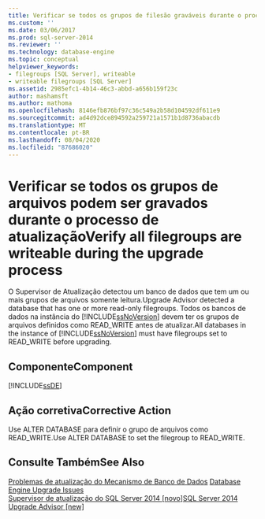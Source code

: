```yaml
---
title: Verificar se todos os grupos de filesão graváveis durante o processo de atualização | Microsoft Docs
ms.custom: ''
ms.date: 03/06/2017
ms.prod: sql-server-2014
ms.reviewer: ''
ms.technology: database-engine
ms.topic: conceptual
helpviewer_keywords:
- filegroups [SQL Server], writeable
- writeable filegroups [SQL Server]
ms.assetid: 2985efc1-4b14-46c3-abbd-a656b159f23c
author: mashamsft
ms.author: mathoma
ms.openlocfilehash: 8146efb876bf97c36c549a2b58d104592df611e9
ms.sourcegitcommit: ad4d92dce894592a259721a1571b1d8736abacdb
ms.translationtype: MT
ms.contentlocale: pt-BR
ms.lasthandoff: 08/04/2020
ms.locfileid: "87686020"
---
```

# <a name="verify-all-filegroups-are-writeable-during-the-upgrade-process"></a><span data-ttu-id="02b5a-102">Verificar se todos os grupos de arquivos podem ser gravados durante o processo de atualização</span><span class="sxs-lookup"><span data-stu-id="02b5a-102">Verify all filegroups are writeable during the upgrade process</span></span>
  <span data-ttu-id="02b5a-103">O Supervisor de Atualização detectou um banco de dados que tem um ou mais grupos de arquivos somente leitura.</span><span class="sxs-lookup"><span data-stu-id="02b5a-103">Upgrade Advisor detected a database that has one or more read-only filegroups.</span></span> <span data-ttu-id="02b5a-104">Todos os bancos de dados na instância do [!INCLUDE[ssNoVersion](../../includes/ssnoversion-md.md)] devem ter os grupos de arquivos definidos como READ_WRITE antes de atualizar.</span><span class="sxs-lookup"><span data-stu-id="02b5a-104">All databases in the instance of [!INCLUDE[ssNoVersion](../../includes/ssnoversion-md.md)] must have filegroups set to READ_WRITE before upgrading.</span></span>  
  
## <a name="component"></a><span data-ttu-id="02b5a-105">Componente</span><span class="sxs-lookup"><span data-stu-id="02b5a-105">Component</span></span>  
 [!INCLUDE[ssDE](../../includes/ssde-md.md)]  
  
## <a name="corrective-action"></a><span data-ttu-id="02b5a-106">Ação corretiva</span><span class="sxs-lookup"><span data-stu-id="02b5a-106">Corrective Action</span></span>  
 <span data-ttu-id="02b5a-107">Use ALTER DATABASE para definir o grupo de arquivos como READ_WRITE.</span><span class="sxs-lookup"><span data-stu-id="02b5a-107">Use ALTER DATABASE to set the filegroup to READ_WRITE.</span></span>  
  
## <a name="see-also"></a><span data-ttu-id="02b5a-108">Consulte Também</span><span class="sxs-lookup"><span data-stu-id="02b5a-108">See Also</span></span>  
 <span data-ttu-id="02b5a-109">[Problemas de atualização do Mecanismo de Banco de Dados](../../../2014/sql-server/install/database-engine-upgrade-issues.md) </span><span class="sxs-lookup"><span data-stu-id="02b5a-109">[Database Engine Upgrade Issues](../../../2014/sql-server/install/database-engine-upgrade-issues.md) </span></span>  
 [<span data-ttu-id="02b5a-110">Supervisor de atualização do SQL Server 2014 &#91;novo&#93;</span><span class="sxs-lookup"><span data-stu-id="02b5a-110">SQL Server 2014 Upgrade Advisor &#91;new&#93;</span></span>](sql-server-2014-upgrade-advisor.md)  
  
  

